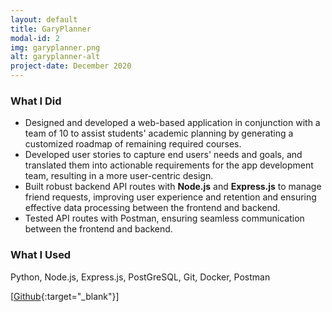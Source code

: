 ```yaml
---
layout: default
title: GaryPlanner
modal-id: 2
img: garyplanner.png
alt: garyplanner-alt
project-date: December 2020
---
```


### What I Did
- Designed and developed a web-based application in conjunction with a team of 10 to assist students' academic planning by generating a customized roadmap of remaining required courses.
- Developed user stories to capture end users' needs and goals, and translated them into actionable requirements for the app development team, resulting in a more user-centric design.
- Built robust backend API routes with **Node.js** and **Express.js** to manage friend requests, improving user experience and retention and ensuring effective data processing between the frontend and backend.
- Tested API routes with Postman, ensuring seamless communication between the frontend and backend.

### What I Used
Python, Node.js, Express.js, PostGreSQL, Git, Docker, Postman


[[Github](https://github.com/j3li/GaryPlanner){:target="_blank"}]
